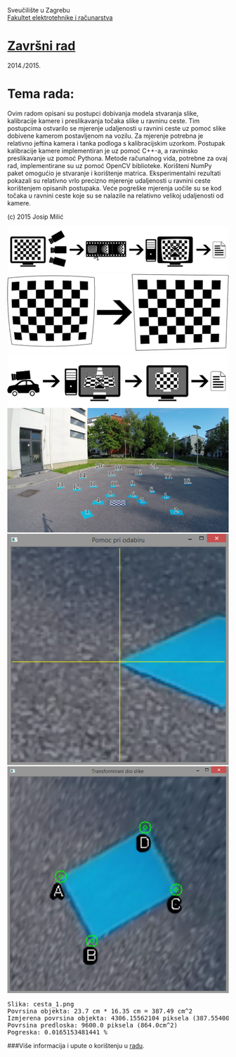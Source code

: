 Sveučilište u Zagrebu<br>
<a href="http://www.fer.unizg.hr">Fakultet elektrotehnike i računarstva</a>

# <a href="http://www.fer.unizg.hr/predmet/">Završni rad</a>

2014./2015.

# Tema rada: 
Ovim radom opisani su postupci dobivanja modela stvaranja slike, kalibracije 
kamere i preslikavanja točaka slike u ravninu ceste. Tim postupcima ostvarilo se
mjerenje udaljenosti u ravnini ceste uz pomoć slike dobivene kamerom postavljenom
na vozilu. Za mjerenje potrebna je relativno jeftina kamera i tanka podloga s
kalibracijskim uzorkom. Postupak kalibracije kamere implementiran je uz pomoć
C++-a, a ravninsko preslikavanje uz pomoć Pythona. Metode računalnog vida,
potrebne za ovaj rad, implementirane su uz pomoć OpenCV biblioteke. Korišteni
NumPy paket omogućio je stvaranje i korištenje matrica. Eksperimentalni rezultati
pokazali su relativno vrlo precizno mjerenje udaljenosti u ravnini ceste korištenjem
opisanih postupaka. Veće pogreške mjerenja uočile su se kod točaka u ravnini ceste
koje su se nalazile na relativno velikoj udaljenosti od kamere.   


(c) 2015 Josip Milić
<br>

<img src="https://github.com/josip-milic/BS-computer-vision-ground-plane-measurements/blob/master/Slike/panel_kalibracija.png">
<br/>
<img src="https://github.com/josip-milic/BS-computer-vision-ground-plane-measurements/blob/master/Slike/micanje_izoblicenja.png">
<br/>
<img src="https://github.com/josip-milic/BS-computer-vision-ground-plane-measurements/blob/master/Slike/panel_homografija.png">
<br/>
<img src="https://github.com/josip-milic/BS-computer-vision-ground-plane-measurements/blob/master/Slike/cesta_1.png">
<br/>
<img src="https://github.com/josip-milic/BS-computer-vision-ground-plane-measurements/blob/master/Slike/pomoc_pri_odabiru_1.png">
<br/>
<img src="https://github.com/josip-milic/BS-computer-vision-ground-plane-measurements/blob/master/Slike/transform.png">
<br/>

<pre>
Slika: cesta_1.png
Povrsina objekta: 23.7 cm * 16.35 cm = 387.49 cm^2
Izmjerena povrsina objekta: 4306.15562104 piksela (387.554005893cm^2)
Povrsina predloska: 9600.0 piksela (864.0cm^2)
Pogreska: 0.0165153481441 %
</pre>

###Više informacija i upute o korištenju u <a href="https://github.com/josip-milic/BS-computer-vision-ground-plane-measurements/blob/master/Zavr%C5%A1ni%20rad/milic_bs_rad.pdf">radu</a>.

